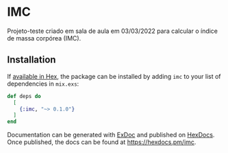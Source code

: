 # IMC

Projeto-teste criado em sala de aula em 03/03/2022 para calcular o índice de massa corpórea (IMC).

## Installation

If [available in Hex](https://hex.pm/docs/publish), the package can be installed
by adding `imc` to your list of dependencies in `mix.exs`:

```elixir
def deps do
  [
    {:imc, "~> 0.1.0"}
  ]
end
```

Documentation can be generated with [ExDoc](https://github.com/elixir-lang/ex_doc)
and published on [HexDocs](https://hexdocs.pm). Once published, the docs can
be found at <https://hexdocs.pm/imc>.

